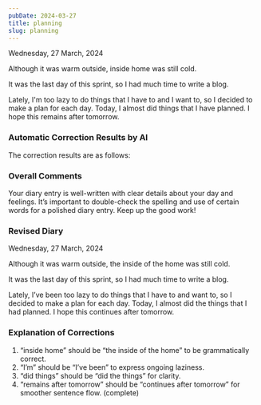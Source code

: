 ```yaml
---
pubDate: 2024-03-27
title: planning
slug: planning
---
```


Wednesday, 27 March, 2024

Although it was warm outside, inside home was still cold.

It was the last day of this sprint, so I had much time to write a blog.

Lately, I'm too lazy to do things that I have to and I want to, so I decided to make a plan for each day. Today, I almost did things that I have planned. I hope this remains after tomorrow.

### Automatic Correction Results by AI
The correction results are as follows:

### Overall Comments
Your diary entry is well-written with clear details about your day and feelings. It’s important to double-check the spelling and use of certain words for a polished diary entry. Keep up the good work!

### Revised Diary
Wednesday, 27 March, 2024

Although it was warm outside, the inside of the home was still cold.

It was the last day of this sprint, so I had much time to write a blog.

Lately, I’ve been too lazy to do things that I have to and want to, so I decided to make a plan for each day. Today, I almost did the things that I had planned. I hope this continues after tomorrow.

### Explanation of Corrections
1. “inside home” should be “the inside of the home” to be grammatically correct.
2. “I’m” should be “I’ve been” to express ongoing laziness.
3. “did things” should be “did the things” for clarity.
4. “remains after tomorrow” should be “continues after tomorrow” for smoother sentence flow. (complete)